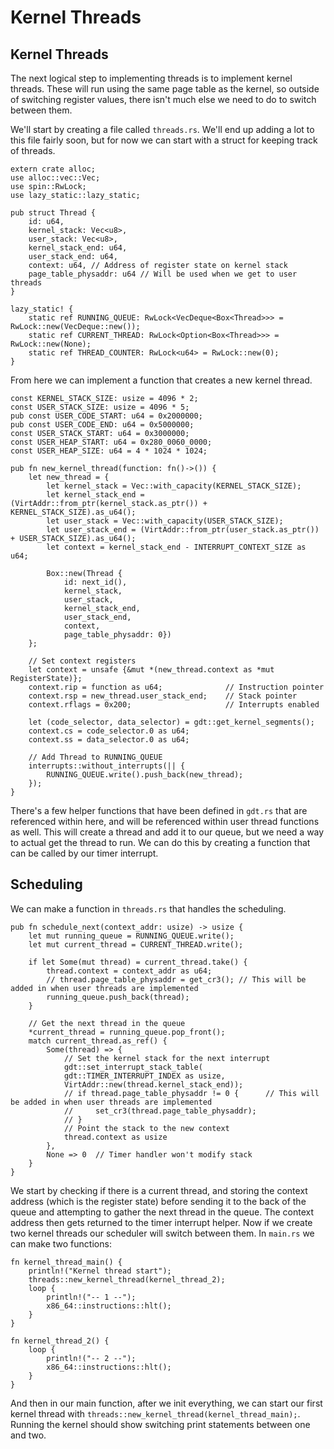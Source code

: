 # Kernel Threads

## Kernel Threads

The next logical step to implementing threads is to implement kernel threads. These will run using the same page table as the kernel, so outside of switching register values, there isn't much else we need to do to switch between them.

We'll start by creating a file called `threads.rs`. We'll end up adding a lot to this file fairly soon, but for now we can start with a struct for keeping track of threads.

    extern crate alloc;
    use alloc::vec::Vec;
    use spin::RwLock;
    use lazy_static::lazy_static;

    pub struct Thread {
        id: u64,
        kernel_stack: Vec<u8>,
        user_stack: Vec<u8>,
        kernel_stack_end: u64,
        user_stack_end: u64,
        context: u64, // Address of register state on kernel stack
        page_table_physaddr: u64 // Will be used when we get to user threads
    }

    lazy_static! {
        static ref RUNNING_QUEUE: RwLock<VecDeque<Box<Thread>>> = RwLock::new(VecDeque::new());
        static ref CURRENT_THREAD: RwLock<Option<Box<Thread>>> = RwLock::new(None);
        static ref THREAD_COUNTER: RwLock<u64> = RwLock::new(0);
    }

From here we can implement a function that creates a new kernel thread.

    const KERNEL_STACK_SIZE: usize = 4096 * 2;
    const USER_STACK_SIZE: usize = 4096 * 5;
    pub const USER_CODE_START: u64 = 0x2000000;
    pub const USER_CODE_END: u64 = 0x5000000;
    const USER_STACK_START: u64 = 0x3000000;
    const USER_HEAP_START: u64 = 0x280_0060_0000;
    const USER_HEAP_SIZE: u64 = 4 * 1024 * 1024; 

    pub fn new_kernel_thread(function: fn()->()) {
        let new_thread = {
            let kernel_stack = Vec::with_capacity(KERNEL_STACK_SIZE);
            let kernel_stack_end = (VirtAddr::from_ptr(kernel_stack.as_ptr()) + KERNEL_STACK_SIZE).as_u64();
            let user_stack = Vec::with_capacity(USER_STACK_SIZE);
            let user_stack_end = (VirtAddr::from_ptr(user_stack.as_ptr()) + USER_STACK_SIZE).as_u64();
            let context = kernel_stack_end - INTERRUPT_CONTEXT_SIZE as u64;

            Box::new(Thread {
                id: next_id(),
                kernel_stack,
                user_stack,
                kernel_stack_end,
                user_stack_end,
                context,
                page_table_physaddr: 0})
        };

        // Set context registers
        let context = unsafe {&mut *(new_thread.context as *mut RegisterState)};
        context.rip = function as u64;              // Instruction pointer
        context.rsp = new_thread.user_stack_end;    // Stack pointer
        context.rflags = 0x200;                     // Interrupts enabled

        let (code_selector, data_selector) = gdt::get_kernel_segments();
        context.cs = code_selector.0 as u64;
        context.ss = data_selector.0 as u64;

        // Add Thread to RUNNING_QUEUE
        interrupts::without_interrupts(|| {
            RUNNING_QUEUE.write().push_back(new_thread);
        });
    }

There's a few helper functions that have been defined in `gdt.rs` that are referenced within here, and will be referenced within user thread functions as well. This will create a thread and add it to our queue, but we need a way to actual get the thread to run. We can do this by creating a function that can be called by our timer interrupt.

## Scheduling

We can make a function in `threads.rs` that handles the scheduling.

    pub fn schedule_next(context_addr: usize) -> usize {
        let mut running_queue = RUNNING_QUEUE.write();
        let mut current_thread = CURRENT_THREAD.write();

        if let Some(mut thread) = current_thread.take() {
            thread.context = context_addr as u64;
            // thread.page_table_physaddr = get_cr3(); // This will be added in when user threads are implemented
            running_queue.push_back(thread);
        }
        
        // Get the next thread in the queue
        *current_thread = running_queue.pop_front();
        match current_thread.as_ref() {
            Some(thread) => {
                // Set the kernel stack for the next interrupt
                gdt::set_interrupt_stack_table(
                gdt::TIMER_INTERRUPT_INDEX as usize,
                VirtAddr::new(thread.kernel_stack_end));
                // if thread.page_table_physaddr != 0 {      // This will be added in when user threads are implemented
                //     set_cr3(thread.page_table_physaddr);
                // }
                // Point the stack to the new context
                thread.context as usize
            },
            None => 0  // Timer handler won't modify stack
        }
    }

We start by checking if there is a current thread, and storing the context address (which is the register state) before sending it to the back of the queue and attempting to gather the next thread in the queue. The context address then gets returned to the timer interrupt helper. Now if we create two kernel threads our scheduler will switch between them. In `main.rs` we can make two functions:

    fn kernel_thread_main() {
        println!("Kernel thread start");
        threads::new_kernel_thread(kernel_thread_2);
        loop {
            println!("-- 1 --");
            x86_64::instructions::hlt();
        }
    }

    fn kernel_thread_2() {
        loop {
            println!("-- 2 --");
            x86_64::instructions::hlt();
        }
    }

And then in our main function, after we init everything, we can start our first kernel thread with `threads::new_kernel_thread(kernel_thread_main);`. Running the kernel should show switching print statements between one and two.

